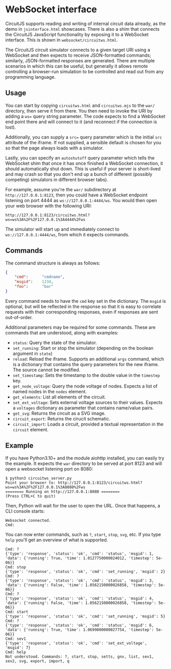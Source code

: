 # WebSocket interface
CircuitJS supports reading and writing of internal circuit data already, as the
demo in `jsinterface.html` showcases. There is also a shim that connects the
CircuitJS JavaScript functionality by exposing it to a WebSocket interface.
This is shown in `websocket/circuitws.html`.

The CircuitJS circuit simulator connects to a given target URI using a
WebSocket and then expects to receive JSON-formatted commands; similarly,
JSON-formatted responses are generated. There are multiple scenarios in which
this can be useful, but generally it allows remote controlling a browser-run
simulation to be controlled and read out from any programming language.

## Usage
You can start by copying `circuitws.html` and `circuitws.mjs` to the `war/`
directory, then serve it from there. You then need to invoke the URI by adding
a `ws=` query string parameter. The code expects to find a WebSocket end point
there and will connect to it (and reconnect if the connection is lost).

Additionally, you can supply a `src=` query parameter which is the initial
`src` attribute of the iframe. If not supplied, a sensible default is chosen
for you so that the page always loads with a simulator.

Lastly, you can specify an `autoshutoff` query parameter which tells the
WebSocket shim that once it has once finished a WebSocket connection, it should
automatically shut down. This is useful if your server is short-lived and may
crash so that you don't end up a bunch of different (possibly competing)
simulators in different browser tabs).

For example, assume you're the `war/` subdirectory at `http://127.0.0.1:8123`,
then you could have a WebSocket endpoint listening on port 4444 as
`ws://127.0.0.1:4444/ws`. You would then open your web browser with the
following URI:

`http://127.0.0.1:8123/circuitws.html?ws=ws%3A%2F%2F127.0.0.1%3A4444%2Fws`

The simulator will start up and immediately connect to
`ws://127.0.0.1:4444/ws`, from which it expects commands.

## Commands
The command structure is always as follows:

```json
{
	"cmd":		"cmdname",
	"msgid":	1234,
	"foo":		"bar"
}
```

Every command needs to have the `cmd` key set in the dictionary. The `msgid` is
optional, but will be reflected in the response so that it is easy to correlate
requests with their corresponding responses, even if responses are sent
out-of-order.

Additional parameters may be required for some commands. These are commands
that are understood, along with examples:

  - `status`: Query the state of the simulator.
  - `set_running`: Start or stop the simulator (depending on the boolean
    argument in `state`)
  - `reload`: Reload the iframe. Supports an additional `args` command, which
    is a dictionary that contains the query parameters for the new iframe. The
    source cannot be modified.
  - `set_timestamp`: Sets the timestamp to the double value in the `timestep`
    key.
  - `get_node_voltage`: Query the node voltage of nodes. Expects a list of
    named nodes in the `nodes` element.
  - `get_elements`: List all elements of the circuit.
  - `set_ext_voltage`: Sets external voltage sources to their values.  Expects
    a `voltages` dictionary as parameter that contains name/value pairs.
  - `get_svg`: Returns the circuit as a SVG image.
  - `circuit_export`: Returns the cirucit schematic.
  - `circuit_import`: Loads a circuit, provided a textual representation in the
    `circuit` element.

## Example
If you have Python3.10+ and the module aiohttp installed, you can easily try
the example. It expects the `war` directory to be served at port 8123 and will
open a websocket listening port on 8080:

```
$ python3 circuitws_server.py
Point your browser to: http://127.0.0.1:8123/circuitws.html?ws=ws%3A%2F%2F127.0.0.1%3A8080%2Fws
======== Running on http://127.0.0.1:8080 ========
(Press CTRL+C to quit)
```

Then, Python will wait for the user to open the URL. Once that happens, a CLI console starts:

```
Websocket connected.
Cmd:
```

You can now enter commands, such as `?`, `start`, `stop`, `svg`, etc. If you
type `help` you'll get an overview of what is supported.

```
Cmd: ?
{'type': 'response', 'status': 'ok', 'cmd': 'status', 'msgid': 1, 'data': {'running': True, 'time': 1.0127750000024012, 'timestep': 5e-06}}
Cmd: stop
{'type': 'response', 'status': 'ok', 'cmd': 'set_running', 'msgid': 2}
Cmd: ?
{'type': 'response', 'status': 'ok', 'cmd': 'status', 'msgid': 3, 'data': {'running': False, 'time': 1.0562150000026858, 'timestep': 5e-06}}
Cmd: ?
{'type': 'response', 'status': 'ok', 'cmd': 'status', 'msgid': 4, 'data': {'running': False, 'time': 1.0562150000026858, 'timestep': 5e-06}}
Cmd: start
{'type': 'response', 'status': 'ok', 'cmd': 'set_running', 'msgid': 5}
Cmd: ?
{'type': 'response', 'status': 'ok', 'cmd': 'status', 'msgid': 6, 'data': {'running': True, 'time': 1.0699000000027754, 'timestep': 5e-06}}
Cmd: sev1
{'type': 'response', 'status': 'ok', 'cmd': 'set_ext_voltage', 'msgid': 7}
Cmd: help
Not understood. Commands: ?, start, stop, setts, gnv, list, sev1, sev2, svg, export, import, q
```
